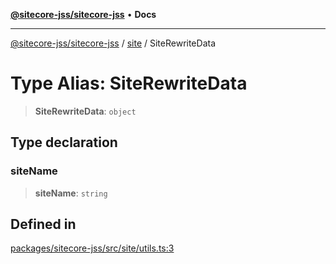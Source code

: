 [**@sitecore-jss/sitecore-jss**](../../README.md) • **Docs**

***

[@sitecore-jss/sitecore-jss](../../README.md) / [site](../README.md) / SiteRewriteData

# Type Alias: SiteRewriteData

> **SiteRewriteData**: `object`

## Type declaration

### siteName

> **siteName**: `string`

## Defined in

[packages/sitecore-jss/src/site/utils.ts:3](https://github.com/Sitecore/jss/blob/ff400466a8d16483c667d9a837e1247d6192035e/packages/sitecore-jss/src/site/utils.ts#L3)
